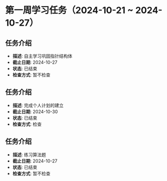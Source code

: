 # 第一周学习任务（2024-10-21 ~ 2024-10-27）

## 任务介绍
- **描述**: 自主学习巩固指针结构体
- **截止日期**: 2024-10-27
- **状态**: 已结束
- **检查方式**: 暂不检查
## 任务介绍
- **描述**: 完成个人计划的建立
- **截止日期**: 2024-10-30
- **状态**: 已结束
- **检查方式**: 检查
## 任务介绍
- **描述**: 练习算法题
- **截止日期**: 2024-10-27
- **状态**: 已结束
- **检查方式**: 暂不检查

